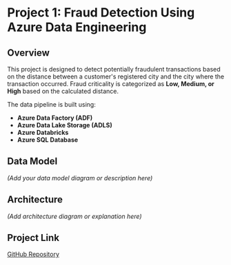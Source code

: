 # Project 1: Fraud Detection Using Azure Data Engineering

## Overview
This project is designed to detect potentially fraudulent transactions based on the distance between a customer's registered city and the city where the transaction occurred. Fraud criticality is categorized as **Low, Medium, or High** based on the calculated distance.  

The data pipeline is built using:
- **Azure Data Factory (ADF)**
- **Azure Data Lake Storage (ADLS)**
- **Azure Databricks**
- **Azure SQL Database**

## Data Model
*(Add your data model diagram or description here)*

## Architecture
*(Add architecture diagram or explanation here)*

## Project Link
[GitHub Repository](https://github.com/devanand31/DataEngineering/tree/main/Projects/FMCGRetailReporting)
